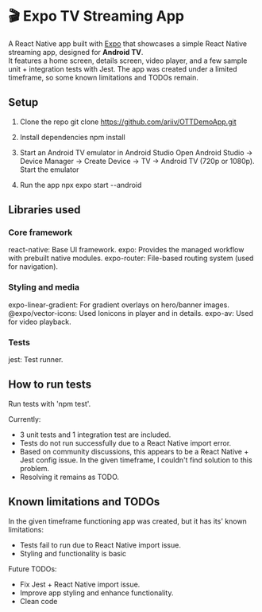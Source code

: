 # 🎬 Expo TV Streaming App

A React Native app built with [Expo](https://expo.dev/) that showcases a simple React Native streaming app, designed for **Android TV**.  
It features a home screen, details screen, video player, and a few sample unit + integration tests with Jest.
The app was created under a limited timeframe, so some known limitations and TODOs remain.

## Setup

1. Clone the repo
git clone https://github.com/ariiv/OTTDemoApp.git

2. Install dependencies 
npm install

3. Start an Android TV emulator in Android Studio
Open Android Studio → Device Manager → Create Device → TV → Android TV (720p or 1080p).
Start the emulator

4. Run the app
npx expo start --android

## Libraries used

### Core framework
react-native: Base UI framework.
expo: Provides the managed workflow with prebuilt native modules.
expo-router: File-based routing system (used for navigation).

### Styling and media
expo-linear-gradient: For gradient overlays on hero/banner images.
@expo/vector-icons: Used Ionicons in player and in details.
expo-av: Used for video playback.

### Tests
jest: Test runner.

## How to run tests
Run tests with 'npm test'.

Currently:
* 3 unit tests and 1 integration test are included.
* Tests do not run successfully due to a React Native import error.
* Based on community discussions, this appears to be a React Native + Jest config issue. In the given timeframe, I couldn't find solution to this problem.
* Resolving it remains as TODO.

## Known limitations and TODOs
In the given timeframe functioning app was created, but it has its' known limitations:
* Tests fail to run due to React Native import issue.
* Styling and functionality is basic

Future TODOs:
* Fix Jest + React Native import issue.
* Improve app styling and enhance functionality.
* Clean code

